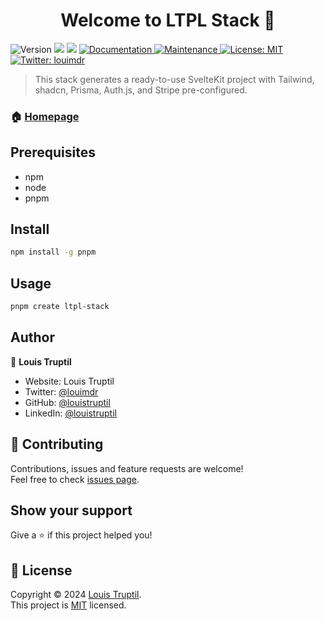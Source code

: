 <h1 align="center">Welcome to LTPL Stack 👋</h1>
<p>
  <img alt="Version" src="https://img.shields.io/badge/version-1.0.6-blue.svg?cacheSeconds=2592000" />
  <img src="https://img.shields.io/badge/npm-%3E%3D5.5.0-blue.svg" />
  <img src="https://img.shields.io/badge/node-%3E%3D9.3.0-blue.svg" />
  <a href="https://github.com/kefranabg/readme-md-generator#readme" target="_blank">
    <img alt="Documentation" src="https://img.shields.io/badge/documentation-yes-brightgreen.svg" />
  </a>
  <a href="https://github.com/kefranabg/readme-md-generator/graphs/commit-activity" target="_blank">
    <img alt="Maintenance" src="https://img.shields.io/badge/Maintained%3F-yes-green.svg" />
  </a>
  <a href="https://github.com/kefranabg/readme-md-generator/blob/master/LICENSE" target="_blank">
    <img alt="License: MIT" src="https://img.shields.io/github/license/louistruptil/LTPL Stack" />
  </a>
  <a href="https://twitter.com/louismdr" target="_blank">
    <img alt="Twitter: louimdr" src="https://img.shields.io/twitter/follow/louimdr.svg?style=social" />
  </a>
</p>

> This stack generates a ready-to-use SvelteKit project with Tailwind, shadcn, Prisma, Auth.js, and Stripe pre-configured.

### 🏠 [Homepage](https://github.com/louistruptil/LTPL-stack)

## Prerequisites

- npm
- node
- pnpm

## Install

```sh
npm install -g pnpm
```

## Usage

```sh
pnpm create ltpl-stack
```

## Author

👤 **Louis Truptil**

* Website: Louis Truptil
* Twitter: [@louimdr](https://twitter.com/louimdr)
* GitHub: [@louistruptil](https://github.com/louistruptil)
* LinkedIn: [@louistruptil](https://linkedin.com/in/louistruptil)

## 🤝 Contributing

Contributions, issues and feature requests are welcome!<br />Feel free to check [issues page](https://github.com/louistruptil/LTPL-stack/issues).

## Show your support

Give a ⭐️ if this project helped you!

## 📝 License

Copyright © 2024 [Louis Truptil](https://github.com/louistruptil).<br />
This project is [MIT](https://github.com/kefranabg/readme-md-generator/blob/master/LICENSE) licensed.
